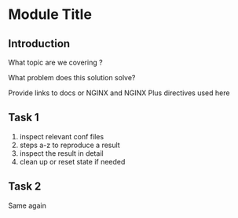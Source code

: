# Module Title

## Introduction

What topic are we covering ?

What problem does this solution solve?

Provide links to docs or NGINX and NGINX Plus directives used here

## Task 1

1. inspect relevant conf files
2. steps a-z to reproduce a result
3. inspect the result in detail
4. clean up or reset state if needed

## Task 2

Same again
